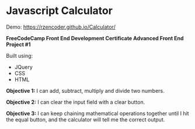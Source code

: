 # Javascript Calculator

Demo: https://rzencoder.github.io/Calculator/

**FreeCodeCamp Front End Development Certificate
Advanced Front End Project #1**

Built using:
  * JQuery
  * CSS
  * HTML
  
**Objective 1:** I can add, subtract, multiply and divide two numbers.

**Objective 2:** I can clear the input field with a clear button.

**Objective 3:** I can keep chaining mathematical operations together until I hit the equal button, and the calculator will tell me the correct output.
